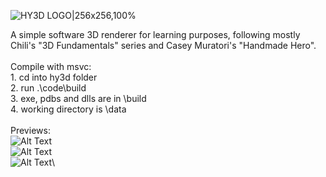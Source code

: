 ![HY3D LOGO|256x256,100%](hy3d.ico)

A simple software 3D renderer for learning purposes, following mostly Chili's "3D Fundamentals" series and Casey Muratori's "Handmade Hero".\
\
Compile with msvc:\
    1. cd into hy3d folder\
    2. run .\code\build \
    3. exe, pdbs and dlls are in \build\
    4. working directory is \data\
\
Previews:\
![Alt Text](previews/10_170421.gif "Preview gif")\
![Alt Text](previews/9_100421.gif "Preview gif")\
![Alt Text](previews/8_150321.gif "Preview gif")\
